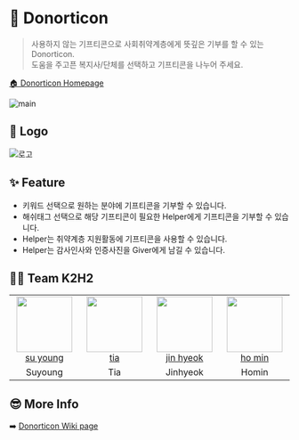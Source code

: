 # 💛 Donorticon
> 사용하지 않는 기프티콘으로 사회취약계층에게 뜻깊은 기부를 할 수 있는 Donorticon.  
> 도움을 주고픈 복지사/단체를 선택하고 기프티콘을 나누어 주세요.

[🏠 Donorticon Homepage](https://d3a8nxwlsnbz91.cloudfront.net/)

![main](https://user-images.githubusercontent.com/90431155/156516783-8fb90a4f-b444-4367-8944-44f9d4a17eed.png)

## 👀 Logo
![로고](https://user-images.githubusercontent.com/90431155/153132393-af99f33a-9507-41dc-8860-ef3a41412376.png)

## ✨ Feature
* 키워드 선택으로 원하는 분야에 기프티콘을 기부할 수 있습니다.  
* 해쉬태그 선택으로 해당 기프티콘이 필요한 Helper에게 기프티콘을 기부할 수 있습니다.  
* Helper는 취약계층 지원활동에 기프티콘을 사용할 수 있습니다.  
* Helper는 감사인사와 인증사진을 Giver에게 남길 수 있습니다.  

## 🙌🏻 Team K2H2

<table>
    <tr>
        <td align="center" width="120px" height="80px">
            <a href="https://github.com/seanswim"><img height="100px" width="100px" src="https://user-images.githubusercontent.com/90431155/156327966-40b3788e-5ac5-4a2d-9f06-09a8f20d91a3.png" /></a>
            <br />
            <a href="https://github.com/seanswim">su young</a>
        </td>
       <td align="center" width="120px" height="80px">
            <a href="https://github.com/tiatiahwang"><img height="100px" width="100px" src="https://user-images.githubusercontent.com/90431155/156329849-d4e31b14-58d0-4f22-9658-928c07ee4b70.png" /></a>
            <br />
            <a href="https://github.com/tiatiahwang">tia</a>
        </td>
        <td align="center" width="120px" height="80px">
            <a href="https://github.com/jin-hyeok2"><img height="100px" width="100px" src="https://user-images.githubusercontent.com/90431155/156328028-d508c5d6-e640-4f1b-82b7-6a367e2db953.png" /></a>
            <br />
            <a href="https://github.com/jin-hyeok2">jin hyeok</a>
        </td>
         <td align="center" width="120px" height="80px">
            <a href="https://github.com/mubarmig"><img height="100px" width="100px" src="https://user-images.githubusercontent.com/90431155/156328012-f73933d0-81b4-4555-9c56-39f8d60ce908.png" /></a>
            <br />
            <a href="https://github.com/mubarmig">ho min</a>
        </td>
    </tr>
    <tr>
      <td align="center">
        <a>Suyoung</a>
       </td>
      <td align="center">
        <a>Tia</a>
      </td>
      <td align="center">
           <a>Jinhyeok</a>
        </td>
        <td align="center">
            <a>Homin</a>
        </td>
    </tr>
</table>

## 😎 More Info 
➡️ [Donorticon Wiki page](https://github.com/codestates/Donorticon/wiki)
